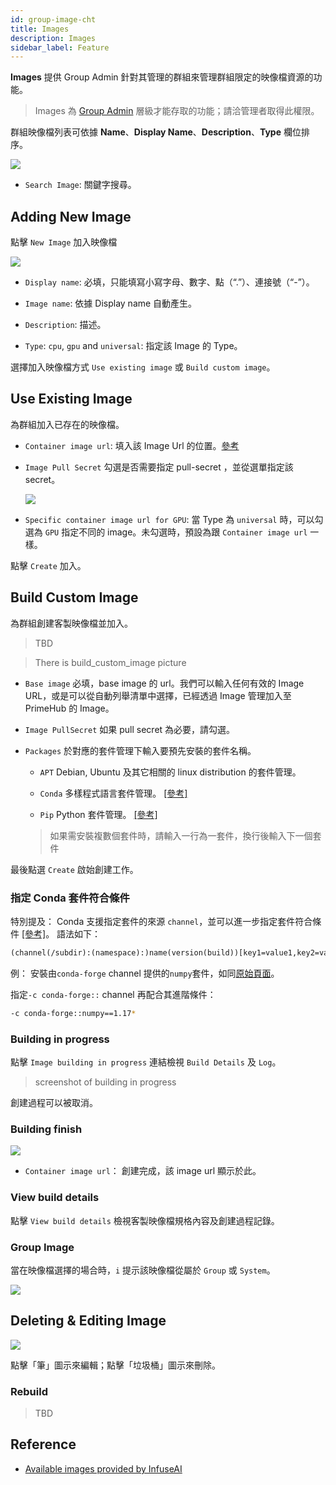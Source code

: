 ```yaml
---
id: group-image-cht
title: Images
description: Images
sidebar_label: Feature
---
```


**Images** 提供 Group Admin 針對其管理的群組來管理群組限定的映像檔資源的功能。

>Images 為 [Group Admin](guide_manual/admin-group-cht#members) 層級才能存取的功能；請洽管理者取得此權限。

群組映像檔列表可依據 **Name**、**Display Name**、**Description**、**Type** 欄位排序。

![](assets/group-image-list.png)


+ `Search Image`: 關鍵字搜尋。

## Adding New Image

點擊 `New Image` 加入映像檔

![](assets/group-image-new.png)


+ `Display name`: 必填，只能填寫小寫字母、數字、點（“.”）、連接號（“-”）。

+ `Image name`: 依據 Display name 自動產生。

+ `Description`: 描述。

+ `Type`: `cpu`, `gpu` and `universal`: 指定該 Image 的 Type。

選擇加入映像檔方式 `Use existing image` 或 `Build custom image`。

## Use Existing Image

為群組加入已存在的映像檔。

+ `Container image url`: 填入該 Image Url 的位置。[參考](#reference)

+ `Image Pull Secret` 勾選是否需要指定 pull-secret ，並從選單指定該 secret。

   ![](assets/images_pull_secret_v26.png)

+ `Specific container image url for GPU`: 當 Type 為 `universal` 時，可以勾選為 `GPU` 指定不同的 image。未勾選時，預設為跟 `Container image url` 一樣。

點擊 `Create` 加入。

## Build Custom Image

為群組創建客製映像檔並加入。

>TBD

>There is build_custom_image picture

+ `Base image` 必填，base image 的 url。我們可以輸入任何有效的 Image URL，或是可以從自動列舉清單中選擇，已經透過 Image 管理加入至 PrimeHub 的 Image。

+ `Image PullSecret` 如果 pull secret 為必要，請勾選。

+ `Packages` 於對應的套件管理下輸入要預先安裝的套件名稱。

  + `APT` Debian, Ubuntu 及其它相關的 linux distribution 的套件管理。

  + `Conda` 多樣程式語言套件管理。 [[參考]](https://docs.conda.io/projects/conda/en/latest/user-guide/tasks/manage-pkgs.html#installing-packages)

  + `Pip`  Python 套件管理。 [[參考]](https://packaging.python.org/tutorials/installing-packages/#use-pip-for-installing)

   > 如果需安裝複數個套件時，請輸入一行為一套件，換行後輸入下一個套件

最後點選 `Create` 啟始創建工作。

### 指定 Conda 套件符合條件

特別提及： Conda 支援指定套件的來源 `channel`，並可以進一步指定套件符合條件 [[參考]](https://docs.conda.io/projects/conda-build/en/latest/resources/package-spec.html#package-match-specifications)。 語法如下：

```txt
(channel(/subdir):(namespace):)name(version(build))[key1=value1,key2=value2]
```

例： 安裝由`conda-forge` channel 提供的`numpy`套件，如同[原始頁面](https://anaconda.org/conda-forge/numpy)。

指定`-c conda-forge::` channel 再配合其進階條件：

```bash
-c conda-forge::numpy==1.17*
```

### Building in progress

點擊 `Image building in progress` 連結檢視 `Build Details` 及 `Log`。

> screenshot of building in progress

創建過程可以被取消。

### Building finish

![](assets/build_img_url.png)

+ `Container image url`： 創建完成，該 image url 顯示於此。

### View build details

點擊 `View build details` 檢視客製映像檔規格內容及創建過程記錄。

### Group Image

當在映像檔選擇的場合時，`i` 提示該映像檔從屬於 `Group` 或 `System`。

![](assets/group-image-hint.png)

## Deleting & Editing Image

![](assets/actions.png)

點擊「筆」圖示來編輯；點擊「垃圾桶」圖示來刪除。

### Rebuild

>TBD

## Reference

+ [Available images provided by InfuseAI](guide_manual/images-list)